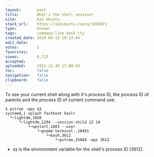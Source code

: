 ```yaml
---
layout:       post
title:        What's the shell session?
site:         Ask Ubuntu
stack_url:    https://askubuntu.com/q/1026071
type:         Answer
tags:         command-line bash tty
created_date: 2018-04-18 10:13:44
edit_date:    
votes:        2
favorites:    
views:        6,713
accepted:     
uploaded:     2021-12-30 17:00:34
toc:          false
navigation:   false
clipboard:    false
---
```


To see your current shell along with it's process ID, the process ID of parents and the process ID of current command use:

``` 
$ pstree -aps $$
systemd,1 splash fastboot kaslr
  └─lightdm,1050
      └─lightdm,1294 --session-child 12 19
          └─upstart,1883 --user
              └─gnome-terminal-,10481
                  └─bash,3612
                      └─pstree,15684 -aps 3612

```


- `$$` is the environment variable for the shell's process ID (3612).
